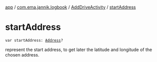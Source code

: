 [app](../../index.md) / [com.ema.jannik.logbook](../index.md) / [AddDriveActivity](index.md) / [startAddress](./start-address.md)

# startAddress

`var startAddress: `[`Address`](https://developer.android.com/reference/android/location/Address.html)`?`

represent the start address, to get later the latitude and longitude of the chosen address.

